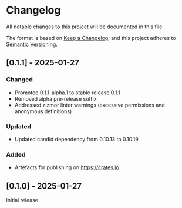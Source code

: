 # Changelog

All notable changes to this project will be documented in this file.

The format is based on [Keep a Changelog](https://keepachangelog.com/en/1.0.0/),
and this project adheres to [Semantic Versioning](https://semver.org/spec/v2.0.0.html).

## [0.1.1] - 2025-01-27

### Changed

- Promoted 0.1.1-alpha.1 to stable release 0.1.1
- Removed alpha pre-release suffix
- Addressed zizmor linter warnings (excessive permissions and anonymous definitions)

### Updated

- Updated candid dependency from 0.10.13 to 0.10.19

### Added

- Artefacts for publishing on <https://crates.io>.

## [0.1.0] - 2025-01-27

Initial release.

